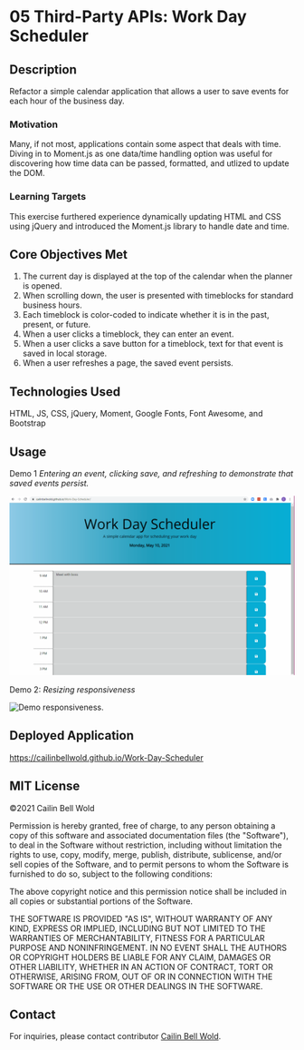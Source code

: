 # 05 Third-Party APIs: Work Day Scheduler

## Description 
Refactor a simple calendar application that allows a user to save events for each hour of the business day.

### Motivation
Many, if not most, applications contain some aspect that deals with time. Diving in to Moment.js as one data/time handling option was useful for discovering how time data can be passed, formatted, and utlized to update the DOM.

### Learning Targets
This exercise furthered experience dynamically updating HTML and CSS using jQuery and introduced the Moment.js library to handle date and time.

## Core Objectives Met
1. The current day is displayed at the top of the calendar when the planner is opened.
2. When scrolling down, the user is presented with timeblocks for standard business hours.
3. Each timeblock is color-coded to indicate whether it is in the past, present, or future.
4. When a user clicks a timeblock, they can enter an event.
5. When a user clicks a save button for a timeblock, text for that event is saved in local storage.
6. When a user refreshes a page, the saved event persists. 

## Technologies Used
HTML, JS, CSS, jQuery, Moment, Google Fonts, Font Awesome, and Bootstrap 

## Usage
Demo 1  *Entering an event, clicking save, and refreshing to demonstrate that saved events persist.*

![My work day scheduler, including date, timeblocks, and save-buttons.](./images/Work-Day-Scheduler-GIF01.gif)

Demo 2: *Resizing responsiveness*

![Demo responsiveness.](./images/Work-Day-Scheduler-Resize-GIF02.gif)

## Deployed Application
https://cailinbellwold.github.io/Work-Day-Scheduler

## MIT License
&copy;2021 Cailin Bell Wold

Permission is hereby granted, free of charge, to any person obtaining a copy
of this software and associated documentation files (the "Software"), to deal
in the Software without restriction, including without limitation the rights
to use, copy, modify, merge, publish, distribute, sublicense, and/or sell
copies of the Software, and to permit persons to whom the Software is
furnished to do so, subject to the following conditions:

The above copyright notice and this permission notice shall be included in all
copies or substantial portions of the Software.

THE SOFTWARE IS PROVIDED "AS IS", WITHOUT WARRANTY OF ANY KIND, EXPRESS OR
IMPLIED, INCLUDING BUT NOT LIMITED TO THE WARRANTIES OF MERCHANTABILITY,
FITNESS FOR A PARTICULAR PURPOSE AND NONINFRINGEMENT. IN NO EVENT SHALL THE
AUTHORS OR COPYRIGHT HOLDERS BE LIABLE FOR ANY CLAIM, DAMAGES OR OTHER
LIABILITY, WHETHER IN AN ACTION OF CONTRACT, TORT OR OTHERWISE, ARISING FROM,
OUT OF OR IN CONNECTION WITH THE SOFTWARE OR THE USE OR OTHER DEALINGS IN THE
SOFTWARE.

## Contact
For inquiries, please contact contributor [Cailin Bell Wold](https://github.com/CailinBellWold).
#
